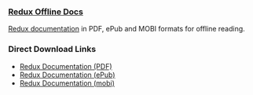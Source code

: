 ### [Redux Offline Docs](https://github.com/warren-bank/redux-offline-docs)

[Redux documentation](https://redux.js.org/) in PDF, ePub and MOBI formats for offline reading.

### Direct Download Links

* [Redux Documentation (PDF)](https://github.com/warren-bank/redux-offline-docs/raw/master/redux-documentation.pdf)
* [Redux Documentation (ePub)](https://github.com/warren-bank/redux-offline-docs/raw/master/redux-documentation.epub)
* [Redux Documentation (mobi)](https://github.com/warren-bank/redux-offline-docs/raw/master/redux-documentation.mobi)
